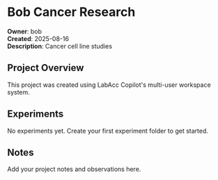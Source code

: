 # Bob Cancer Research

**Owner**: bob  
**Created**: 2025-08-16  
**Description**: Cancer cell line studies

## Project Overview

This project was created using LabAcc Copilot's multi-user workspace system.

## Experiments

No experiments yet. Create your first experiment folder to get started.

## Notes

Add your project notes and observations here.